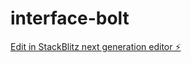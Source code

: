 # interface-bolt

[Edit in StackBlitz next generation editor ⚡️](https://stackblitz.com/~/github.com/lamidetlm/interface-bolt)